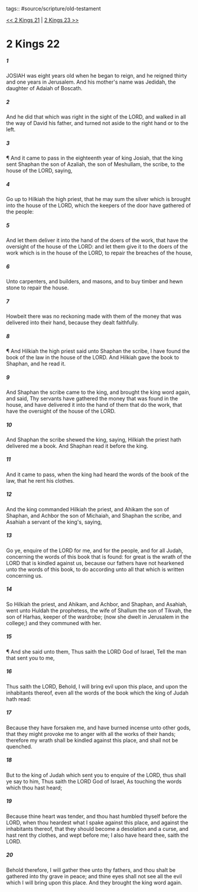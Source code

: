 tags:: #source/scripture/old-testament

[<< 2 Kings 21](old-testament/12_2_Kings/2_Kings_21.md) | [2 Kings 23 >>](old-testament/12_2_Kings/2_Kings_23.md)

# 2 Kings 22

##### 1

JOSIAH was eight years old when he began to reign, and he reigned thirty and one years in Jerusalem. And his mother's name was Jedidah, the daughter of Adaiah of Boscath.

##### 2

And he did that which was right in the sight of the LORD, and walked in all the way of David his father, and turned not aside to the right hand or to the left.

##### 3

¶ And it came to pass in the eighteenth year of king Josiah, that the king sent Shaphan the son of Azaliah, the son of Meshullam, the scribe, to the house of the LORD, saying,

##### 4

Go up to Hilkiah the high priest, that he may sum the silver which is brought into the house of the LORD, which the keepers of the door have gathered of the people:

##### 5

And let them deliver it into the hand of the doers of the work, that have the oversight of the house of the LORD: and let them give it to the doers of the work which is in the house of the LORD, to repair the breaches of the house,

##### 6

Unto carpenters, and builders, and masons, and to buy timber and hewn stone to repair the house.

##### 7

Howbeit there was no reckoning made with them of the money that was delivered into their hand, because they dealt faithfully.

##### 8

¶ And Hilkiah the high priest said unto Shaphan the scribe, I have found the book of the law in the house of the LORD. And Hilkiah gave the book to Shaphan, and he read it.

##### 9

And Shaphan the scribe came to the king, and brought the king word again, and said, Thy servants have gathered the money that was found in the house, and have delivered it into the hand of them that do the work, that have the oversight of the house of the LORD.

##### 10

And Shaphan the scribe shewed the king, saying, Hilkiah the priest hath delivered me a book. And Shaphan read it before the king.

##### 11

And it came to pass, when the king had heard the words of the book of the law, that he rent his clothes.

##### 12

And the king commanded Hilkiah the priest, and Ahikam the son of Shaphan, and Achbor the son of Michaiah, and Shaphan the scribe, and Asahiah a servant of the king's, saying,

##### 13

Go ye, enquire of the LORD for me, and for the people, and for all Judah, concerning the words of this book that is found: for great is the wrath of the LORD that is kindled against us, because our fathers have not hearkened unto the words of this book, to do according unto all that which is written concerning us.

##### 14

So Hilkiah the priest, and Ahikam, and Achbor, and Shaphan, and Asahiah, went unto Huldah the prophetess, the wife of Shallum the son of Tikvah, the son of Harhas, keeper of the wardrobe; (now she dwelt in Jerusalem in the college;) and they communed with her.

##### 15

¶ And she said unto them, Thus saith the LORD God of Israel, Tell the man that sent you to me,

##### 16

Thus saith the LORD, Behold, I will bring evil upon this place, and upon the inhabitants thereof, even all the words of the book which the king of Judah hath read:

##### 17

Because they have forsaken me, and have burned incense unto other gods, that they might provoke me to anger with all the works of their hands; therefore my wrath shall be kindled against this place, and shall not be quenched.

##### 18

But to the king of Judah which sent you to enquire of the LORD, thus shall ye say to him, Thus saith the LORD God of Israel, As touching the words which thou hast heard;

##### 19

Because thine heart was tender, and thou hast humbled thyself before the LORD, when thou heardest what I spake against this place, and against the inhabitants thereof, that they should become a desolation and a curse, and hast rent thy clothes, and wept before me; I also have heard thee, saith the LORD.

##### 20

Behold therefore, I will gather thee unto thy fathers, and thou shalt be gathered into thy grave in peace; and thine eyes shall not see all the evil which I will bring upon this place. And they brought the king word again.

